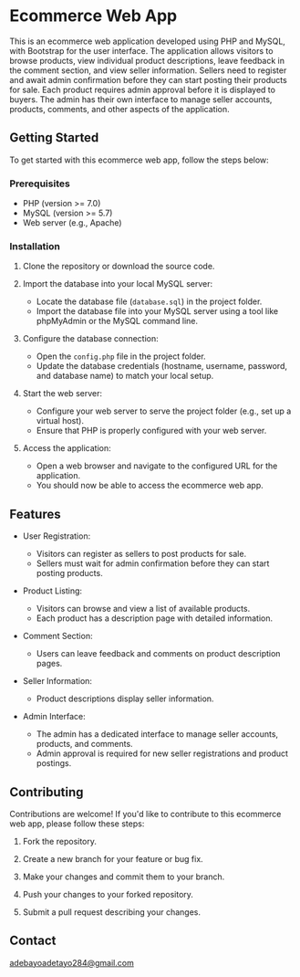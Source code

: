 # Ecommerce Web App

This is an ecommerce web application developed using PHP and MySQL, with Bootstrap for the user interface. The application allows visitors to browse products, view individual product descriptions, leave feedback in the comment section, and view seller information. Sellers need to register and await admin confirmation before they can start posting their products for sale. Each product requires admin approval before it is displayed to buyers. The admin has their own interface to manage seller accounts, products, comments, and other aspects of the application.

## Getting Started

To get started with this ecommerce web app, follow the steps below:

### Prerequisites

- PHP (version >= 7.0)
- MySQL (version >= 5.7)
- Web server (e.g., Apache)

### Installation

1. Clone the repository or download the source code.

2. Import the database into your local MySQL server:
   - Locate the database file (`database.sql`) in the project folder.
   - Import the database file into your MySQL server using a tool like phpMyAdmin or the MySQL command line.

3. Configure the database connection:
   - Open the `config.php` file in the project folder.
   - Update the database credentials (hostname, username, password, and database name) to match your local setup.

4. Start the web server:
   - Configure your web server to serve the project folder (e.g., set up a virtual host).
   - Ensure that PHP is properly configured with your web server.

5. Access the application:
   - Open a web browser and navigate to the configured URL for the application.
   - You should now be able to access the ecommerce web app.

## Features

- User Registration:
  - Visitors can register as sellers to post products for sale.
  - Sellers must wait for admin confirmation before they can start posting products.

- Product Listing:
  - Visitors can browse and view a list of available products.
  - Each product has a description page with detailed information.

- Comment Section:
  - Users can leave feedback and comments on product description pages.

- Seller Information:
  - Product descriptions display seller information.

- Admin Interface:
  - The admin has a dedicated interface to manage seller accounts, products, and comments.
  - Admin approval is required for new seller registrations and product postings.

## Contributing

Contributions are welcome! If you'd like to contribute to this ecommerce web app, please follow these steps:

1. Fork the repository.

2. Create a new branch for your feature or bug fix.

3. Make your changes and commit them to your branch.

4. Push your changes to your forked repository.

5. Submit a pull request describing your changes.

## Contact

adebayoadetayo284@gmail.com